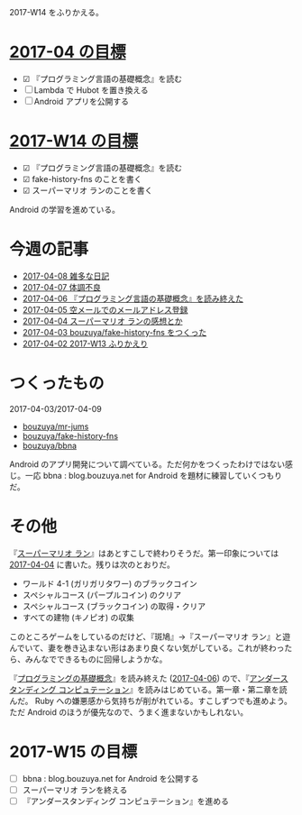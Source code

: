 2017-W14 をふりかえる。

# [2017-04 の目標][2017-03-31]

- ☑ 『プログラミング言語の基礎概念』を読む
- ☐ Lambda で Hubot を置き換える
- ☐ Android アプリを公開する

# [2017-W14 の目標][2017-04-02]

- ☑ 『プログラミング言語の基礎概念』を読む
- ☑ fake-history-fns のことを書く
- ☑ スーパーマリオ ランのことを書く

Android の学習を進めている。

# 今週の記事

- [2017-04-08 雑多な日記][2017-04-08]
- [2017-04-07 体調不良][2017-04-07]
- [2017-04-06 『プログラミング言語の基礎概念』を読み終えた][2017-04-06]
- [2017-04-05 空メールでのメールアドレス登録][2017-04-05]
- [2017-04-04 スーパーマリオ ランの感想とか][2017-04-04]
- [2017-04-03 bouzuya/fake-history-fns をつくった][2017-04-03]
- [2017-04-02 2017-W13 ふりかえり][2017-04-02]

# つくったもの

2017-04-03/2017-04-09

- [bouzuya/mr-jums][]
- [bouzuya/fake-history-fns][]
- [bouzuya/bbna][]

Android のアプリ開発について調べている。ただ何かをつくったわけではない感じ。一応 bbna : blog.bouzuya.net for Android を題材に練習していくつもりだ。

# その他

『[スーパーマリオ ラン](https://supermariorun.com/ja/)』はあとすこしで終わりそうだ。第一印象については [2017-04-04][] に書いた。残りは次のとおりだ。

- ワールド 4-1 (ガリガリタワー) のブラックコイン
- スペシャルコース (パープルコイン) のクリア
- スペシャルコース (ブラックコイン) の取得・クリア
- すべての建物 (キノピオ) の収集

このところゲームをしているのだけど、『斑鳩』→『スーパーマリオ ラン』と遊んでいて、妻を巻き込まない形はあまり良くない気がしている。これが終わったら、みんなでできるものに回帰しようかな。

『[プログラミングの基礎概念](https://www.amazon.co.jp/dp/4781912850)』を読み終えた ([2017-04-06][]) ので、『[アンダースタンディング コンピュテーション](https://www.oreilly.co.jp/books/9784873116976/)』を読みはじめている。第一章・第二章を読んだ。 Ruby への嫌悪感から気持ちが削がれている。すこしずつでも進めよう。ただ Android のほうが優先なので、うまく進まないかもしれない。

# 2017-W15 の目標

- ☐ bbna : blog.bouzuya.net for Android を公開する
- ☐ スーパーマリオ ランを終える
- ☐ 『アンダースタンディング コンピュテーション』を進める

[2017-03-31]: https://blog.bouzuya.net/2017/03/31/
[2017-04-02]: https://blog.bouzuya.net/2017/04/02/
[2017-04-03]: https://blog.bouzuya.net/2017/04/03/
[2017-04-04]: https://blog.bouzuya.net/2017/04/04/
[2017-04-05]: https://blog.bouzuya.net/2017/04/05/
[2017-04-06]: https://blog.bouzuya.net/2017/04/06/
[2017-04-07]: https://blog.bouzuya.net/2017/04/07/
[2017-04-08]: https://blog.bouzuya.net/2017/04/08/
[bouzuya/bbna]: https://github.com/bouzuya/bbna
[bouzuya/fake-history-fns]: https://github.com/bouzuya/fake-history-fns
[bouzuya/mr-jums]: https://github.com/bouzuya/mr-jums
